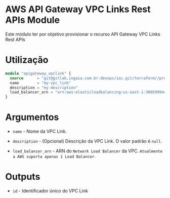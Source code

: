 # AWS API Gateway VPC Links Rest APIs Module

Este módulo ter por objetivo provisionar o recurso API Gateway VPC Links Rest APIs

# Utilização

```terraform
module "apigateway_vpclink" {
  source      = "git@gitlab.ingaia.com.br:devops/iac.git/terraform//providers/aws/apigateway/mapping"
  name        = "my-vpc_link"
  description = "my-description"
  load_balancer_arn = "arn:aws:elasticloadbalancing:us-east-1:300599944307:loadbalancer/net/balancer/f1cytx5b0bfgtb060e"
}
```

# Argumentos

* `name` - Nome da VPC Link.

* `description` - (Opcional) Descrição da VPC Link. O valor padrão é `null`.

* `load_balancer_arn` - ARN do `Network Load Balancer` da VPC. `Atualmente a AWS suporta apenas 1 Load Balancer`.

# Outputs

* `id` - Identificador único do VPC Link
